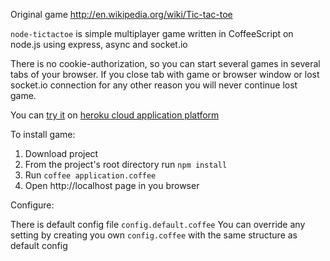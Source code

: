 Original game http://en.wikipedia.org/wiki/Tic-tac-toe

`node-tictactoe` is simple multiplayer game written in CoffeeScript on node.js using express, async and socket.io

There is no cookie-authorization, so you can start several games in several tabs of your browser.
If you close tab with game or browser window or lost socket.io connection for any other reason you will never continue lost game.

You can [try it](http://node-tictactoe.herokuapp.com/) on [heroku cloud application platform](http://www.heroku.com/)

To install game:

1. Download project
2. From the project's root directory run `npm install`
3. Run `coffee application.coffee`
4. Open http://localhost page in you browser

Configure:

There is default config file `config.default.coffee`
You can override any setting by creating you own `config.coffee` with the same structure as default config
